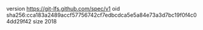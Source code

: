 version https://git-lfs.github.com/spec/v1
oid sha256:cca183a2489accf57756742cf7edbcdca5e5a84e73a3d7bc19f0f4c04dd29f42
size 2018
